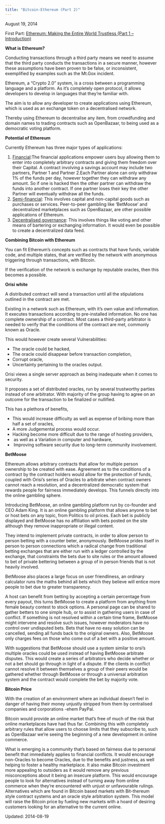 ```yaml
---
title: "Bitcoin-Ethereum (Part 2)"
---
```


<span>August 19, 2014</span>

<p>First Part: <a href="https://gir.pub/deepdotweb/2014/08/18/ethereum-making-entire-world-trustless/">Ethereum: Making the Entire World Trustless (Part 1 &#8211; Introduction)</a></p>
<p><strong>What is Ethereum?</strong></p>
<p>Conducting transactions through a third party means we need to assume that the third party conducts the transactions in a secure manner, however these assumptions have been proven to be false, or inconsistent, exemplified by examples such as the Mt.Gox incident.</p>
<p>Ethereum, a “Crypto 2.0” system, is a cross between a programming language and a platform. As it’s completely open protocol, it allows developers to develop in languages that they’re familiar with.</p>
<p>The aim is to allow any developer to create applications using Ethereum, which is used as an exchange token on a decentralised network.</p>
<p>Thereby using Ethereum to decentralise any item, from crowdfunding and domain names to trading contracts such as OpenBazaar, to being used as a democratic voting platform.</p>
<p><strong>Potential of Ethereum</strong></p>
<p>Currently Ethereum has three major types of applications:</p>
<ol>
<li><span style="text-decoration: underline;">Financial</span>:The financial applications empower users buy allowing them to enter into completely arbitrary contracts and giving them freedom over their Capital. A contract involving a savings account may include two partners, Partner 1 and Partner 2.Each Partner alone can only withdraw 1% of the funds per day, however together they can withdraw any amount. So if one is hacked then the other partner can withdraw the funds into another contract. If one partner loses their key the other Partner will eventually withdraw all the funds.</li>
<li><span style="text-decoration: underline;">Semi-financial</span>: This involves capital and non-capital goods such as purchases or services. Peer-to-peer gambling like ‘BetMoose’ and decentralized marketplaces such as OpenBazaar, are other possible applications of Ethereum.</li>
<li><span style="text-decoration: underline;">Decentralised governance</span>: This involves things like voting and other means of bartering or exchanging information. It would even be possible to create a decentralized data feed.</li>
</ol>
<p><strong>Combining Bitcoin with Ethereum</strong></p>
<p>You can fit Ethereum’s concepts such as contracts that have funds, variable code, and multiple states, that are verified by the network with anonymous triggering through transactions, with Bitcoin.</p>
<p>If the verification of the network is exchange by reputable oracles, then this becomes a possible.</p>
<p><strong>Orisi white</strong></p>
<p>A distributed contract will send a transaction until all the stipulations outlined in the contract are met.</p>
<p>Existing in a network such as Ethereum, with it’s own value and information. It executes transactions according to pre-installed information. No one has complete ownership of a contract. Most cases a third-party arbitrator is needed to verify that the conditions of the contract are met, commonly known as Oracle.</p>
<p>This would however create several Vulnerabilities:</p>
<ul>
<li>The oracle could be hacked,</li>
<li>The oracle could disappear before transaction completion,</li>
<li>Corrupt oracle,</li>
<li>Uncertainty pertaining to the oracles output.</li>
</ul>
<p>Orisi views a single server approach as being inadequate when it comes to security.</p>
<p>It proposes a set of distributed oracles, run by several trustworthy parties instead of one arbitrator. With majority of the group having to agree on an outcome for the transaction to be finalized or nullified.</p>
<p>This has a plethora of benefits,</p>
<ul>
<li>This would increase difficulty as well as expense of bribing more than half a set of oracles,</li>
<li>A more Judgemental process would occur.</li>
<li>Hacking become more difficult due to the range of hosting providers,</li>
<li> as well as a Variation in computer and hardware,</li>
<li> Improving software security due to long-term community involvement.</li>
</ul>
<p><strong>BetMoose</strong></p>
<p>Ethereum allows arbitrary contracts that allow for multiple person ownership to be created with ease. Agreement as to the conditions of a contract by the contract holders would allow for the protection of funds, coupled with Orisi’s series of Oracles to arbitrate when contract owners cannot reach a resolution, and a decentralized democratic system that rewards people for fairness immediately develops. This funnels directly into the online gambling sphere.</p>
<p>Introducing BetMoose, an online gambling platform run by co-founder and CEO Adam King. It is an online gambling platform that allows anyone to bet or host bets on any topic, from Politics to oil prices. Each bet is publicly displayed and BetMoose has no affiliation with bets posted on the site although they remove inappropriate or illegal content.</p>
<p>They intend to implement private contracts, in order to allow person to person betting with a counter beter, anonymously. BetMoose prides itself in person to person connections which a radical change from traditional betting exchanges that are either run with a ledger controlled by the exchange, that constraints the bets due to site rules or the amount allowed to bet of private bettering between a group of in person friends that is not heavily involved.</p>
<p>BetMoose also places a large focus on user friendliness, an ordinary calculator runs the maths behind all bets which they believe will entice more people to bet due to greater transparency.</p>
<p>A host can benefit from betting by accepting a certain percentage from every payout, this turns BetMoose to create a platform from anything from female beauty contest to stock options. A personal page can be shared to gather betters to one simple hub, or to assist in gathering users in case of conflict. If something is not resolved within a certain time frame, BetMoose might intervene and resolve such issues, however moderators have no control over undisputed bets. Bets that have no easy solution can be cancelled, sending all funds back to the original owners. Also, BetMoose only charges fees on those who come out of a bet with a positive amount.</p>
<p>With suggestions that BetMoose should use a system similar to orsi’s multiple oracles could be used instead of having BetMoose arbitrate disputes. This would create a series of arbitrators who decide whether or not a bet should go through in light of a dispute. If the clients in conflict cannot resolve it between themselves a group of their peers would be gathered whether through BetMoose or through a universal arbitration system and the contract would complete the bet by majority vote.</p>
<p><strong>Bitcoin Price</strong></p>
<p>With the creation of an environment where an individual doesn’t feel in danger of having their money unjustly stripped from them by centralised companies and corporations -ehem PayPal.</p>
<p>Bitcoin would provide an online market that’s free of much of the risk that online marketplaces have had thus far. Combining this with completely arbitrary rules that allow users to choose limits that they subscribe to, such as OpenBazaar we’re seeing the beginning of a new development in online commerce.</p>
<p>What is emerging is a community that’s based on fairness due to personal benefit that immediately applies to financial conflicts. It would encourage non-Oracles to become Oracles, due to the benefits and justness, as well helping to foster a healthy marketplace. It also make Bitcoin investment more appealing to outsiders as it would remove any previous misconceptions about it being an insecure platform. This would encourage people to look for alternatives instead of turning away from online commerce when they’re encountered with unjust or unfavourable rulings. Alternatives which are found in Bitcoin based markets with Bit-thereum style contract systems and an oracle style arbitration system. This model will raise the Bitcoin price by fueling new markets with a hoard of desiring customers looking for an alternative to the current online.</p>

Updated: 2014-08-19